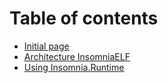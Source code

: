 # Table of contents

* [Initial page](README.md)
* [Architecture InsomniaELF](architecture-insomniaelf.md)
* [Using Insomnia.Runtime](using-insomnia.runtime.md)

